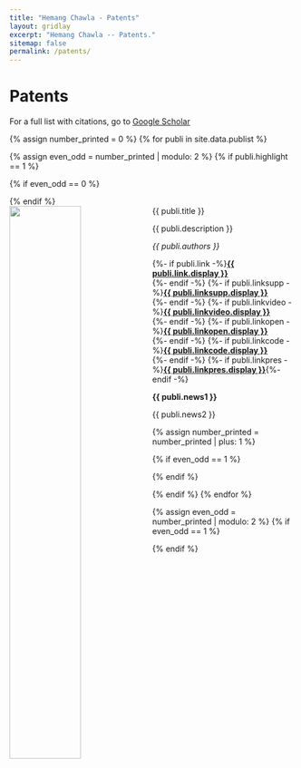 ```yaml
---
title: "Hemang Chawla - Patents"
layout: gridlay
excerpt: "Hemang Chawla -- Patents."
sitemap: false
permalink: /patents/
---
```



# Patents

For a full list with citations, go to [Google Scholar](https://scholar.google.ch/citations?user=_58RpMgAAAAJ)

{% assign number_printed = 0 %}
{% for publi in site.data.publist %}

{% assign even_odd = number_printed | modulo: 2 %}
{% if publi.highlight == 1 %}

{% if even_odd == 0 %}
<div class="row">
{% endif %}

<div class="col-sm-6 clearfix">
 <div class="well">
  <pubtit style="text-align: justify">{{ publi.title }}</pubtit>
  <img src="{{ site.url }}{{ site.baseurl }}/images/pubpic/{{ publi.image }}" class="img-responsive" width="50%" style="float: left" />
  <p style="text-align: justify">{{ publi.description }}</p>
  <p><em>{{ publi.authors }}</em></p>
  <p>
  {%- if publi.link -%}<strong><a href="{{ publi.link.url }}">{{ publi.link.display }}</a></strong><br/> {%- endif -%}
  {%- if publi.linksupp -%}<strong><a href="{{ publi.linksupp.url }}">{{ publi.linksupp.display }}</a></strong><br/> {%- endif -%}
  {%- if publi.linkvideo -%}<strong><a href="{{ publi.linkvideo.url }}">{{ publi.linkvideo.display }}</a></strong><br/> {%- endif -%}
  {%- if publi.linkopen -%}<strong><a href="{{ publi.linkopen.url }}">{{ publi.linkopen.display }}</a></strong><br/> {%- endif -%} 
  {%- if publi.linkcode -%}<strong><a href="{{ publi.linkcode.url }}">{{ publi.linkcode.display }}</a></strong><br/> {%- endif -%} 
  {%- if publi.linkpres -%}<strong><a href="{{ publi.linkpres.url }}">{{ publi.linkpres.display }}</a></strong>{%- endif -%}
  </p>
  <p class="text-danger"><strong> {{ publi.news1 }}</strong></p>
  <p> {{ publi.news2 }}</p>
 </div>
</div>

{% assign number_printed = number_printed | plus: 1 %}

{% if even_odd == 1 %}
</div>
{% endif %}

{% endif %}
{% endfor %}

{% assign even_odd = number_printed | modulo: 2 %}
{% if even_odd == 1 %}
</div>
{% endif %}

<p> &nbsp; </p>
